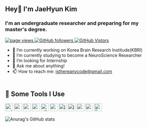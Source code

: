 ## Hey👋 I'm JaeHyun Kim
<h3 align="left">I'm an undergraduate researcher and preparing for my master's degree.</h3>

<p>
    <a href="https://github.com/IsThereAnyCode">
        <img src="https://komarev.com/ghpvc/?username=IsThereAnyCode&color=red" alt="page views" />
      </a>
    <a href="https://github.com/IsThereAnyCode">
        <img alt="GitHub followers" src="https://img.shields.io/github/followers/IsThereAnyCode?color=orange&logo=github">
      </a> 
    <a href="https://github.com/IsThereAnyCode">
        <img alt="GitHub Vistors" src="https://komarev.com/ghpvc/?username=IsThereAnyCode&color=yellow">
      </a> 
</p>

- 🔭 I’m currently working on Korea Brain Research Institude(KBRI)
- 🌱 I’m currently studying to become a NeuroScience Researcher
- 👯 I’m looking for Internship
- 💬 Ask me about anything!
- 📫 How to reach me: <isthereanycode@gmail.com>
<br><br>

## 🚀 Some Tools I Use
<p align="left">
<img src="https://cdn.jsdelivr.net/gh/devicons/devicon/icons/python/python-original.svg" alt="python" width="25" height="25" />
<img src="https://cdn.jsdelivr.net/gh/devicons/devicon/icons/r/r-original.svg" alt="r" width="25" height="25" />       
<img src="https://cdn.jsdelivr.net/gh/devicons/devicon/icons/c/c-original.svg" alt="c" width="25" height="25" />
<img src="https://cdn.jsdelivr.net/gh/devicons/devicon/icons/cplusplus/cplusplus-original.svg" alt="c++" width="25" height="25"/>
<img src="https://cdn.jsdelivr.net/gh/devicons/devicon/icons/csharp/csharp-original.svg" alt = "c#" width="25 height="25 />
<img src="https://cdn.jsdelivr.net/gh/devicons/devicon/icons/unrealengine/unrealengine-original.svg" alt = "unrealengine" width="25 height="25 />
<img src="https://cdn.jsdelivr.net/gh/devicons/devicon/icons/java/java-original.svg" alt = "java" width="25 height="25/>
<img src="https://cdn.jsdelivr.net/gh/devicons/devicon/icons/javascript/javascript-original.svg" alt = "javascript" width="25 height="25 />        
<img src="https://cdn.jsdelivr.net/gh/devicons/devicon/icons/androidstudio/androidstudio-original.svg"  alt="androidstudio" width="25" height="25" />
<img src="https://cdn.jsdelivr.net/gh/devicons/devicon/icons/mysql/mysql-original.svg" alt="mysql" width="25" height="25"/>
<img src="https://cdn.jsdelivr.net/gh/devicons/devicon/icons/firebase/firebase-plain.svg" alt="firebase" width="25" height="25"/>
          
          
        

</p>

![Anurag's GitHub stats](https://github-readme-stats.vercel.app/api?username=IsThereAnyCode&show_icons=true&theme=tokyonight)

</p>


<!--
**IsThereAnyCode/IsThereAnyCode** is a ✨ _special_ ✨ repository because its `README.md` (this file) appears on your GitHub profile.

Here are some ideas to get you started:


-->
